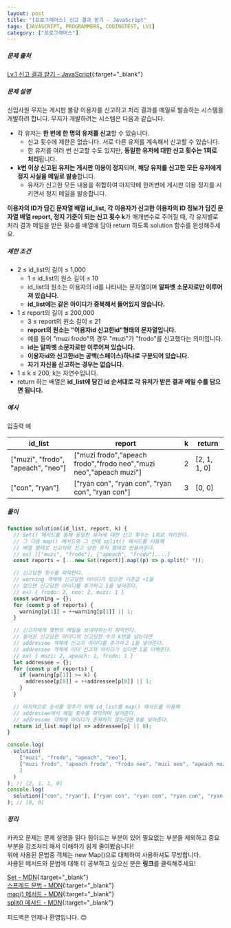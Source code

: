 ```yaml
---
layout: post
title: "[프로그래머스] 신고 결과 받기 - JavaScript"
tags: [JAVASCRIPT, PROGRAMMERS, CODINGTEST, LV1]
category: ["프로그래머스"]
---
```


##### 문제 출처

[Lv.1 신고 결과 받기 - JavaScript](https://school.programmers.co.kr/learn/courses/30/lessons/92334?language=javascript){:target="\_blank"}

##### 문제 설명

신입사원 무지는 게시판 불량 이용자를 신고하고 처리 결과를 메일로 발송하는 시스템을 개발하려 합니다. 무지가 개발하려는 시스템은 다음과 같습니다.

- 각 유저는 **한 번에 한 명의 유저를 신고**할 수 있습니다.
  - 신고 횟수에 제한은 없습니다. 서로 다른 유저를 계속해서 신고할 수 있습니다.
  - 한 유저를 여러 번 신고할 수도 있지만, **동일한 유저에 대한 신고 횟수는 1회로 처리**됩니다.
- **k번 이상 신고된 유저는 게시판 이용이 정지**되며, **해당 유저를 신고한 모든 유저에게 정지 사실을 메일로 발송**합니다.
  - 유저가 신고한 모든 내용을 취합하여 마지막에 한꺼번에 게시판 이용 정지를 시키면서 정지 메일을 발송합니다.

**이용자의 ID가 담긴 문자열 배열 id_list, 각 이용자가 신고한 이용자의 ID 정보가 담긴 문자열 배열 report, 정지 기준이 되는 신고 횟수 k**가 매개변수로 주어질 때, 각 유저별로 처리 결과 메일을 받은 횟수를 배열에 담아 return 하도록 solution 함수를 완성해주세요.

##### 제한 조건

- 2 ≤ id_list의 길이 ≤ 1,000
  - 1 ≤ id_list의 원소 길이 ≤ 10
  - id_list의 원소는 이용자의 id를 나타내는 문자열이며 **알파벳 소문자로만 이루어져 있습니다.**
  - **id_list에는 같은 아이디가 중복해서 들어있지 않습니다.**
- 1 ≤ report의 길이 ≤ 200,000
  - 3 ≤ report의 원소 길이 ≤ 21
  - **report의 원소는 "이용자id 신고한id"형태의 문자열입니다.**
  - 예를 들어 "muzi frodo"의 경우 "muzi"가 "frodo"를 신고했다는 의미입니다.
  - **id는 알파벳 소문자로만 이루어져 있습니다.**
  - **이용자id와 신고한id는 공백(스페이스)하나로 구분되어 있습니다.**
  - **자기 자신을 신고하는 경우는 없습니다.**
- 1 ≤ k ≤ 200, k는 자연수입니다.
- return 하는 배열은 **id_list에 담긴 id 순서대로 각 유저가 받은 결과 메일 수를 담으면 됩니다.**

##### 예시

입출력 예

| id_list                            | report                                                             | k   | return       |
| ---------------------------------- | ------------------------------------------------------------------ | --- | ------------ |
| ["muzi", "frodo", "apeach", "neo"] | ["muzi frodo","apeach frodo","frodo neo","muzi neo","apeach muzi"] | 2   | [2, 1, 1, 0] |
| ["con", "ryan"]                    | ["ryan con", "ryan con", "ryan con", "ryan con"]                   | 3   | [0, 0]       |

##### 풀이

```javascript
function solution(id_list, report, k) {
  // Set() 메서드를 통해 동일한 유저에 대한 신고 횟수는 1회로 처리한다.
  // 그 다음 map() 메서드와 그 안에 split() 메서드를 이용해
  // 배열 형태로 신고자와 신고 당한 유저 형태로 만들어준다.
  // ex) [["muzi", "frodo"], ["apeach", "frodo"]....]
  const reports = [...new Set(report)].map((p) => p.split(" "));

  // 신고당한 횟수를 파악한다.
  // warning 객체에 신고당한 아이디가 있으면 기존값 +1을
  // 없으면 신고당한 아이디를 추가하고 1을 넣어준다.
  // ex) { frodo: 2, neo: 2, muzi: 1 }
  const warning = {};
  for (const p of reports) {
    warning[p[1]] = ++warning[p[1]] || 1;
  }

  // 신고자에게 몇번의 메일을 보내야하는지 파악한다.
  // 들어온 신고당한 아이디의 신고당한 수가 k번을 넘는다면
  // addressee 객체에 신고자 아이디를 추가하고 1을 넣어준다.
  // addressee 객체에 이미 신고자 아이디가 있다면 1을 더해준다.
  // ex) { muzi: 2, apeach: 1, frodo: 1 }
  let addressee = {};
  for (const p of reports) {
    if (warning[p[1]] >= k) {
      addressee[p[0]] = ++addressee[p[0]] || 1;
    }
  }

  // 마지막으로 순서를 맞추기 위해 id_list를 map() 메서드를 이용해
  // addressee에서 메일 횟수를 파악하여 넣어준다.
  // addressee 갹체에 아이디가 존재하지 않는다면 0을 넣어준다.
  return id_list.map((p) => addressee[p] || 0);
}

console.log(
  solution(
    ["muzi", "frodo", "apeach", "neo"],
    ["muzi frodo", "apeach frodo", "frodo neo", "muzi neo", "apeach muzi"],
    2
  )
); // [2, 1, 1, 0]
console.log(
  solution(["con", "ryan"], ["ryan con", "ryan con", "ryan con", "ryan con"], 3)
); // [0, 0]
```

##### 정리

카카오 문제는 문제 설명을 읽다 힘이드는 부분이 있어 필요없는 부분을 제외하고 중요 부분을 강조처리 해서 이해하기 쉽게 줄여봤습니다!<br/>
위에 사용된 문법중 객체는 new Map()으로 대체하여 사용하셔도 무방합니다.<br />
사용된 메서드와 문법에 대해 더 공부하고 싶으신 분은 **링크**를 클릭해주세요!

[Set - MDN](https://developer.mozilla.org/ko/docs/Web/JavaScript/Reference/Global_Objects/Set){:target="\_blank"}<br />
[스프레드 문법 - MDN](https://developer.mozilla.org/ko/docs/Web/JavaScript/Reference/Operators/Spread_syntax){:target="\_blank"}<br />
[map() 메서드 - MDN](https://developer.mozilla.org/ko/docs/Web/JavaScript/Reference/Global_Objects/Array/map){:target="\_blank"}<br />
[split() 메서드 - MDN](https://developer.mozilla.org/ko/docs/Web/JavaScript/Reference/Global_Objects/String/split){:target="\_blank"}<br />

피드백은 언제나 환영입니다. 😊
